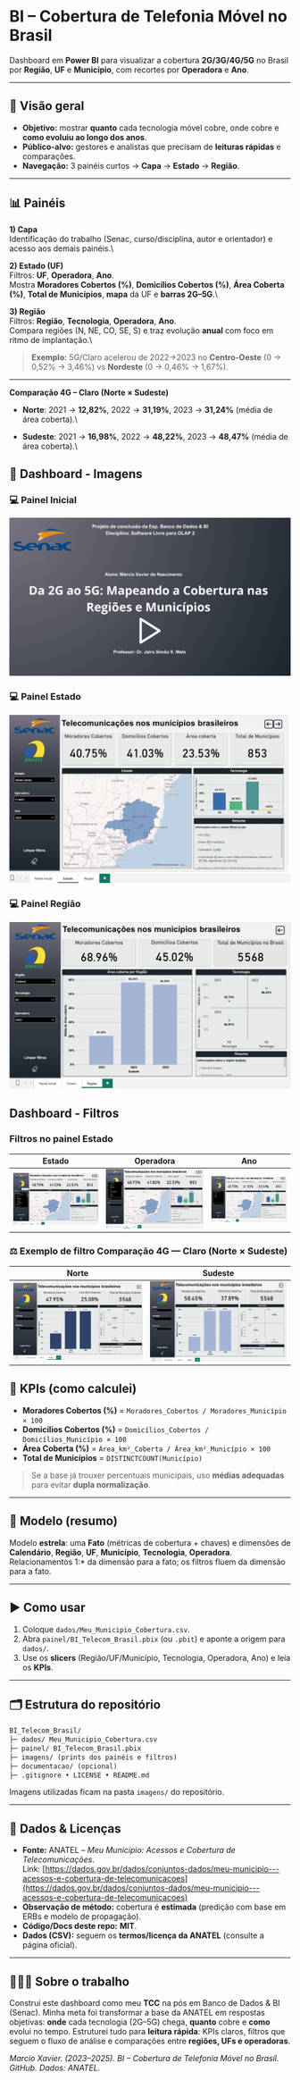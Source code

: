 # BI – Cobertura de Telefonia Móvel no Brasil

Dashboard em **Power BI** para visualizar a cobertura **2G/3G/4G/5G** no Brasil por **Região**, **UF** e **Município**, com recortes por **Operadora** e **Ano**.

---

## 🔎 Visão geral 

- **Objetivo:** mostrar **quanto** cada tecnologia móvel cobre, onde cobre e **como evoluiu ao longo dos anos**.
- **Público-alvo:** gestores e analistas que precisam de **leituras rápidas** e comparações.
- **Navegação:** 3 painéis curtos → **Capa** → **Estado** → **Região**.

---

## 📊 Painéis

**1) Capa**\
Identificação do trabalho (Senac, curso/disciplina, autor e orientador) e acesso aos demais painéis.\


**2) Estado (UF)**\
Filtros: **UF**, **Operadora**, **Ano**.\
Mostra **Moradores Cobertos (%)**, **Domicílios Cobertos (%)**, **Área Coberta (%)**, **Total de Municípios**, **mapa** da UF e **barras 2G–5G**.\


**3) Região**\
Filtros: **Região**, **Tecnologia**, **Operadora**, **Ano**.\
Compara regiões (N, NE, CO, SE, S) e traz evolução **anual** com foco em ritmo de implantação.\


> **Exemplo:** 5G/Claro acelerou de 2022→2023 no **Centro‑Oeste** (0 → 0,52% → 3,46%) vs **Nordeste** (0 → 0,46% → 1,67%).

---

**Comparação 4G – Claro (Norte × Sudeste)**

- **Norte**: 2021 → **12,82%**, 2022 → **31,19%**, 2023 → **31,24%** (média de área coberta).\


- **Sudeste**: 2021 → **16,98%**, 2022 → **48,22%**, 2023 → **48,47%** (média de área coberta).\

## 📸 Dashboard - Imagens

### 💻 Painel Inicial  

![Painel Inicial](imagens/painel1_capa.png)

### 💻 Painel Estado

![Painel Inicial](imagens/painel_estado.png)

### 💻 Painel Região

![Painel Inicial](imagens/painel3_regiao.png)


##  Dashboard - Filtros

### Filtros no painel Estado

| Estado | Operadora | Ano |
|---|---|---|
| ![Estado](imagens/filtro_estado_uf.png) | ![Operadora](imagens/filtro_operadora_uf.png) | ![Ano](imagens/filtro_ano_uf.png)

### ⚖️ Exemplo de filtro Comparação 4G — Claro (Norte × Sudeste)

| Norte | Sudeste |
|---|---|
| ![Norte 4G Claro](imagens/comparacao_norte.png) | ![Sudeste 4G Claro](imagens/comparacao_sudeste.png) |





## 🧮 KPIs (como calculei)

- **Moradores Cobertos (%)** = `Moradores_Cobertos / Moradores_Município × 100`
- **Domicílios Cobertos (%)** = `Domicílios_Cobertos / Domicílios_Município × 100`
- **Área Coberta (%)** = `Área_km²_Coberta / Área_km²_Município × 100`
- **Total de Municípios** = `DISTINCTCOUNT(Município)`

> Se a base já trouxer percentuais municipais, uso **médias adequadas** para evitar **dupla normalização**.

---

## 🧱 Modelo (resumo)

Modelo **estrela**: uma **Fato** (métricas de cobertura + chaves) e dimensões de **Calendário**, **Região**, **UF**, **Município**, **Tecnologia**, **Operadora**.\
Relacionamentos 1:\* da dimensão para a fato; os filtros fluem da dimensão para a fato.

---

## ▶️ Como usar

1. Coloque `dados/Meu_Municipio_Cobertura.csv`.
2. Abra `painel/BI_Telecom_Brasil.pbix` (ou `.pbit`) e aponte a origem para `dados/`.
3. Use os **slicers** (Região/UF/Município, Tecnologia, Operadora, Ano) e leia os **KPIs**.

---

## 🗂️ Estrutura do repositório

```
BI_Telecom_Brasil/
├─ dados/ Meu_Municipio_Cobertura.csv
├─ painel/ BI_Telecom_Brasil.pbix
├─ imagens/ (prints dos painéis e filtros)
├─ documentacao/ (opcional)
├─ .gitignore • LICENSE • README.md
```

Imagens utilizadas ficam na pasta `imagens/` do repositório.

---

## 🔗 Dados & Licenças

- **Fonte:** ANATEL – *Meu Município: Acessos e Cobertura de Telecomunicações*.\
  Link: [https://dados.gov.br/dados/conjuntos-dados/meu-municipio---acessos-e-cobertura-de-telecomunicacoes](https://dados.gov.br/dados/conjuntos-dados/meu-municipio---acessos-e-cobertura-de-telecomunicacoes)
- **Observação de método:** cobertura é **estimada** (predição com base em ERBs e modelo de propagação).
- **Código/Docs deste repo:** **MIT**.
- **Dados (CSV):** seguem os **termos/licença da ANATEL** (consulte a página oficial).

---

## 🙋🏻‍♂️ Sobre o trabalho

Construí este dashboard como meu **TCC** na pós em Banco de Dados & BI (Senac). Minha meta foi transformar a base da ANATEL em respostas objetivas: **onde** cada tecnologia (2G–5G) chega, **quanto** cobre e **como** evolui no tempo. Estruturei tudo para **leitura rápida**: KPIs claros, filtros que seguem o fluxo de análise e comparações entre **regiões, UFs e operadoras**.


*Marcio Xavier. (2023–2025). BI – Cobertura de Telefonia Móvel no Brasil. GitHub. Dados: ANATEL.*



